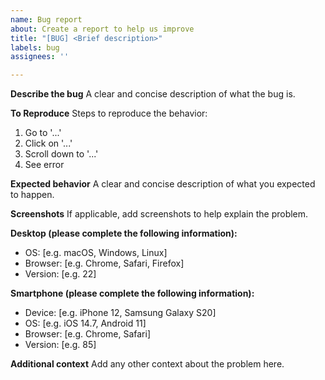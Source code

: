 ```yaml
---
name: Bug report
about: Create a report to help us improve
title: "[BUG] <Brief description>"
labels: bug
assignees: ''

---
```


**Describe the bug**
A clear and concise description of what the bug is.

**To Reproduce**
Steps to reproduce the behavior:
1. Go to '...'
2. Click on '...'
3. Scroll down to '...'
4. See error

**Expected behavior**
A clear and concise description of what you expected to happen.

**Screenshots**
If applicable, add screenshots to help explain the problem.

**Desktop (please complete the following information):**
- OS: [e.g. macOS, Windows, Linux]
- Browser: [e.g. Chrome, Safari, Firefox]
- Version: [e.g. 22]

**Smartphone (please complete the following information):**
- Device: [e.g. iPhone 12, Samsung Galaxy S20]
- OS: [e.g. iOS 14.7, Android 11]
- Browser: [e.g. Chrome, Safari]
- Version: [e.g. 85]

**Additional context**
Add any other context about the problem here.
